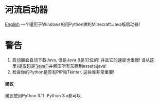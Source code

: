 # 河流启动器
[English](Readme_En.md)
一个适用于Windows的用Python做的Minecraft:Java版启动器!

# 警告
1. 启动器会自动下载Java, 但是Java 8是32位的! 并且它的速度也很慢! 请从[这里(提取码是"java")](https://www.123pan.com/s/6fHlVv-zuLV3)并解压所有东西到assets\java! 
2. 检查你的Python是否有PIP和Tkinter. 这些库非常重要!

#### 建议 ####
建议使用Python 3.11. Python 3.x都可以. 
